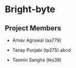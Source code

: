 # Bright-byte

## Project Members

- Arnav Agrawal (aa779)

- Tanay Punjabi (tp275) abcd

- Tasmin Sangha (tks39)
